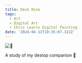 ```yaml
---
title: Desk Dino
tags:
  - Art
  - Digital Art
  - Chris Learns Digital Painting
date: '2024-04-13T10:35:07.322Z'
---
```


![🦖](http://res.cloudinary.com/cpadilla/image/upload/v1712953486/chrisdpadilla/blog/art/gzxiunvxcrlxzhf2hrux.jpg)

A study of my destop companion 🦖
